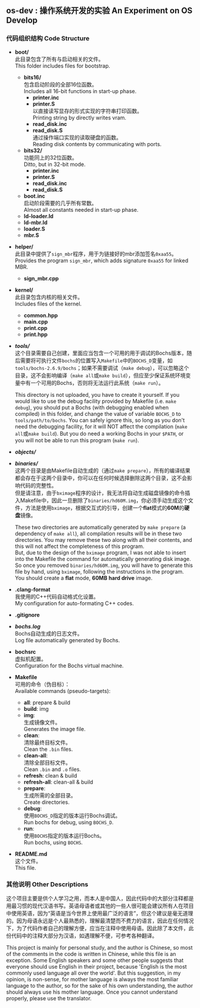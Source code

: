 ## os-dev : 操作系统开发的实验 An Experiment on OS Develop
### 代码组织结构 Code Structure

- **boot/**  
    此目录包含了所有与启动相关的文件。  
    This folder includes files for bootstrap.  
    - **bits16/**  
        包含启动阶段的全部16位函数。  
        Includes all 16-bit functions in start-up phase.  
        - **printer.inc**
        - **printer.S**  
            以直接读写显存的形式实现的字符串打印函数。  
            Printing string by directly writes vram. 
        - **read_disk.inc**
        - **read_disk.S**  
            通过操作端口实现的读取硬盘的函数。  
            Reading disk contents by communicating with ports. 
    - **bits32/**  
        功能同上的32位函数。  
        Ditto, but in 32-bit mode. 
        - **printer.inc**
        - **printer.S**
        - **read_disk.inc**
        - **read_disk.S**
    - **boot.inc**  
        启动阶段需要的几乎所有常数。  
        Almost all constants needed in start-up phase. 
    - **ld-loader.ld**
    - **ld-mbr.ld**
    - **loader.S**
    - **mbr.S**
- **helper/**  
    此目录中提供了`sign_mbr`程序，用于为链接好的mbr添加签名`0xaa55`。  
    Provides the program `sign_mbr`, which adds signature `0xaa55` for linked MBR. 
    - **sign_mbr.cpp**
- **kernel/**  
    此目录包含内核的相关文件。  
    Includes files of the kernel. 
    - **common.hpp**
    - **main.cpp**
    - **print.cpp**
    - **print.hpp**
- **_tools/_**  
    这个目录需要自己创建，里面应当包含一个可用的用于调试的Bochs版本，随后需要将可执行文件`bochs`的位置写入`Makefile`中的`BOCHS_D`变量，如`tools/bochs-2.6.9/bochs`；如果不需要调试（`make debug`），可以忽略这个目录，这不会影响编译（`make all`或`make build`），但应至少保证系统环境变量中有一个可用的Bochs，否则将无法运行此系统（`make run`）。  

    This directory is not uploaded, you have to create it yourself. If you would like to use the debug facility provided by Makefile (i.e. `make debug`), you should put a Bochs (with debugging enabled when compiled) in this folder, and change the value of variable `BOCHS_D` to `tools/path/to/bochs`. You can safely ignore this, so long as you don't need the debugging facility, for it will NOT affect the compilation (`make all`或`make build`). But you do need a working Bochs in your `$PATH`, or you will not be able to run this program (`make run`). 

- **_objects/_**
- **_binaries/_**  
    这两个目录是由Makefile自动生成的（通过`make prepare`），所有的编译结果都会存在于这两个目录中，你可以在任何时候选择删除这两个目录，这不会影响代码的完整性。  
    但是请注意，由于`bximage`程序的设计，我无法将自动生成磁盘镜像的命令插入Makefile中，因此一旦删除了`binaries/hd60M.img`，你必须手动生成这个文件，方法是使用`bximage`，根据交互式的引导，创建一个**flat**模式的**60M**的**硬盘**镜像。 
 
    These two directories are automatically generated by `make prepare` (a dependency of `make all`), all compilation results will be in these two directories. You may remove these two along with all their contents, and this will not affect the completeness of this program.  
    But, due to the design of the `bximage` program, I was not able to insert into the Makefile the command for automatically generating disk image. So once you removed `binaries/hd60M.img`, you will have to generate this file by hand, using `bximage`, following the instructions in the program. You should create a **flat** mode, **60MB** **hard drive** image. 
- **.clang-format**  
    我使用的C++代码自动格式化设置。  
    My configuration for auto-formating C++ codes.
- **.gitignore**
- **_bochs.log_**  
    Bochs自动生成的日志文件。  
    Log file automatically generated by Bochs. 
- **bochsrc**  
    虚拟机配置。  
    Configuration for the Bochs virtual machine. 
- **Makefile**  
    可用的命令（伪目标）：  
    Available commands (pseudo-targets):  
    - **all**: prepare & build
    - **build**: img
    - **img**:  
        生成镜像文件。  
        Generates the image file.
    - **clean**:  
        清除最终目标文件。  
        Clean the `.bin` files.
    - **clean-all**:  
        清除全部目标文件。  
        Clean `.bin` and `.o` files.
    - **refresh**: clean & build
    - **refresh-all**: clean-all & build
    - **prepare**:  
        生成所需的全部目录。  
        Create directories.
    - **debug**:  
        使用`BOCHS_D`指定的版本运行Bochs调试。  
        Run bochs for debug, using `BOCHS_D`.
    - **run**:  
        使用`BOCHS`指定的版本运行Bochs。  
        Run bochs, using `BOCHS`.
- **README.md**  
    这个文件。  
    This file. 

### 其他说明 Other Descriptions

这个项目主要是供个人学习之用，而本人是中国人，因此代码中的大部分注释都是用最习惯的现代汉语书写。英语母语者或其他的一些人很可能会建议所有人在项目中使用英语，因为“英语是当今世界上使用最广泛的语言”，但这个建议是毫无道理的。因为母语永远是个人最熟悉的，理解最清楚而不费力的语言，因此在任何情况下，为了代码作者自己的理解方便，应当在注释中使用母语。因此除了本文件，此份代码中的注释大部分为汉语，如遇理解不便，可参考各种翻译。

This project is mainly for personal study, and the author is Chinese, so most of the comments in the code is written in Chinese, while this file is an exception. Some English speakers and some other people suggests that everyone should use English in their project, because 'English is the most commonly used language all over the world'. But this suggestion, in my opinion, is non-sense, for mother language is always the most familiar language to the author, so for the sake of his own understanding, the author should always use his mother language. Once you cannot understand properly, please use the translator. 